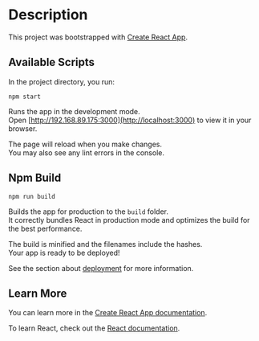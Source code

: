 # Description

This project was bootstrapped with [Create React App](https://github.com/facebook/create-react-app).

## Available Scripts

In the project directory, you  run:

 ```
 npm start
```

Runs the app in the development mode.\
Open [http://192.168.89.175:3000](http://localhost:3000) to view it in your browser.

The page will reload when you make changes.\
You may also see any lint errors in the console.


## Npm Build
```
npm run build
```

Builds the app for production to the `build` folder.\
It correctly bundles React in production mode and optimizes the build for the best performance.

The build is minified and the filenames include the hashes.\
Your app is ready to be deployed!

See the section about [deployment](https://facebook.github.io/create-react-app/docs/deployment) for more information.


## Learn More

You can learn more in the [Create React App documentation](https://facebook.github.io/create-react-app/docs/getting-started).

To learn React, check out the [React documentation](https://reactjs.org/).


